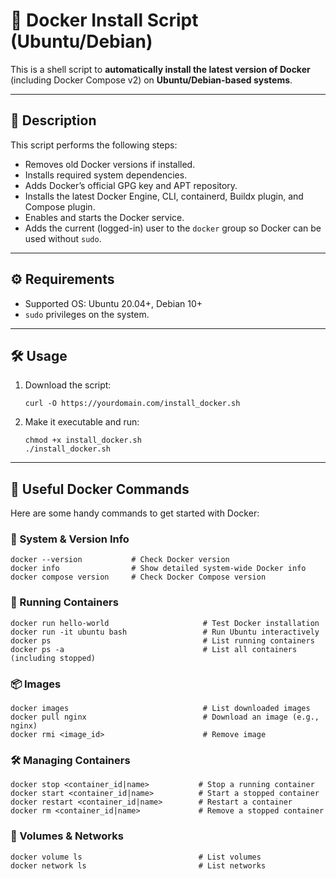# 🚀 Docker Install Script (Ubuntu/Debian)

This is a shell script to **automatically install the latest version of Docker** (including Docker Compose v2) on **Ubuntu/Debian-based systems**.

---

## 📌 Description

This script performs the following steps:

- Removes old Docker versions if installed.
- Installs required system dependencies.
- Adds Docker’s official GPG key and APT repository.
- Installs the latest Docker Engine, CLI, containerd, Buildx plugin, and Compose plugin.
- Enables and starts the Docker service.
- Adds the current (logged-in) user to the `docker` group so Docker can be used without `sudo`.

---

## ⚙️ Requirements

- Supported OS: Ubuntu 20.04+, Debian 10+
- `sudo` privileges on the system.

---

## 🛠️ Usage

1. Download the script:
   ```
   curl -O https://yourdomain.com/install_docker.sh
   ```
2. Make it executable and run:
   ```
   chmod +x install_docker.sh
   ./install_docker.sh
   ```

---

## 🧰 Useful Docker Commands

Here are some handy commands to get started with Docker:

### 🔎 System & Version Info
```
docker --version           # Check Docker version
docker info                # Show detailed system-wide Docker info
docker compose version     # Check Docker Compose version
```

### 🐳 Running Containers
```
docker run hello-world                     # Test Docker installation
docker run -it ubuntu bash                 # Run Ubuntu interactively
docker ps                                  # List running containers
docker ps -a                               # List all containers (including stopped)
```

### 📦 Images
```
docker images                              # List downloaded images
docker pull nginx                          # Download an image (e.g., nginx)
docker rmi <image_id>                      # Remove image
```

### 🛠️ Managing Containers
```
docker stop <container_id|name>           # Stop a running container
docker start <container_id|name>          # Start a stopped container
docker restart <container_id|name>        # Restart a container
docker rm <container_id|name>             # Remove a stopped container
```

### 📁 Volumes & Networks
```
docker volume ls                          # List volumes
docker network ls                         # List networks
```
